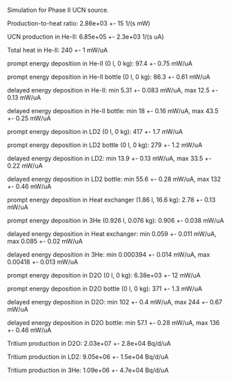 Simulation for Phase II UCN source.

Production-to-heat ratio:
2.86e+03 +- 15 1/(s mW)

UCN production in He-II:
6.85e+05 +- 2.3e+03 1/(s uA)

Total heat in He-II:
240 +- 1 mW/uA

prompt energy deposition in He-II (0 l, 0 kg):
97.4 +- 0.75 mW/uA

prompt energy deposition in He-II bottle (0 l, 0 kg):
86.3 +- 0.61 mW/uA

delayed energy deposition in He-II:
min 5.31 +- 0.083 mW/uA, max 12.5 +- 0.13 mW/uA

delayed energy deposition in He-II bottle:
min 18 +- 0.16 mW/uA, max 43.5 +- 0.25 mW/uA

prompt energy deposition in LD2 (0 l, 0 kg):
417 +- 1.7 mW/uA

prompt energy deposition in LD2 bottle (0 l, 0 kg):
279 +- 1.2 mW/uA

delayed energy deposition in LD2:
min 13.9 +- 0.13 mW/uA, max 33.5 +- 0.22 mW/uA

delayed energy deposition in LD2 bottle:
min 55.6 +- 0.28 mW/uA, max 132 +- 0.46 mW/uA

prompt energy deposition in Heat exchanger (1.86 l, 16.6 kg):
2.78 +- 0.13 mW/uA

prompt energy deposition in 3He (0.926 l, 0.076 kg):
0.906 +- 0.038 mW/uA

delayed energy deposition in Heat exchanger:
min 0.059 +- 0.011 mW/uA, max 0.085 +- 0.02 mW/uA

delayed energy deposition in 3He:
min 0.000394 +- 0.014 mW/uA, max 0.00418 +- 0.013 mW/uA

prompt energy deposition in D2O (0 l, 0 kg):
6.38e+03 +- 12 mW/uA

prompt energy deposition in D2O bottle (0 l, 0 kg):
371 +- 1.3 mW/uA

delayed energy deposition in D2O:
min 102 +- 0.4 mW/uA, max 244 +- 0.67 mW/uA

delayed energy deposition in D2O bottle:
min 57.1 +- 0.28 mW/uA, max 136 +- 0.46 mW/uA

Tritium production in D2O:
2.03e+07 +- 2.8e+04 Bq/d/uA

Tritium production in LD2:
9.05e+06 +- 1.5e+04 Bq/d/uA

Tritium production in 3He:
1.09e+06 +- 4.7e+04 Bq/d/uA


